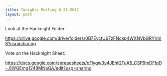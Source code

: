```yaml
---
title: Tonights Polling 6-21-2017
layout: post
---
```

Look at the Hacknight Folder:

<https://drive.google.com/drive/folders/0B7EyctU67zFNckp4WXNVbGRYVm8?usp=sharing>

Vote on the Hacknight Sheet:

<https://docs.google.com/spreadsheets/d/1yqw3y4JEhiQTuA5_CSP9mDFIpD-_8WGEmg1248MNaQA/edit?usp=sharing>
